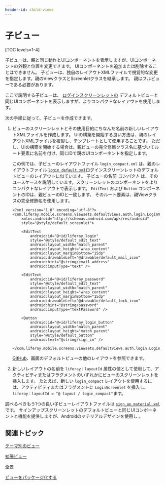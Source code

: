 ```yaml
---
header-id: child-views
---
```


# 子ビュー

[TOC levels=1-4]

子ビューは、親と同じ動作とUIコンポーネントを表示しますが、UIコンポーネントの外観と位置を変更できます。 UIコンポーネントを追加または削除することはできません。 子ビューは、独自のレイアウトXMLファイルで視覚的な変更を指定します。親のViewクラスとScreenletクラスを継承します。 親はフルビューである必要があります。

ここで説明する子ビューは、 [ログインスクリーンレットの](https://github.com/liferay/liferay-screens/tree/master/android/library/core/src/main/java/com/liferay/mobile/screens/auth/login) デフォルトビューと同じUIコンポーネントを表示しますが、よりコンパクトなレイアウトを使用します。

次の手順に従って、子ビューを作成できます。

1.  ビューのスクリーンレットとその使用目的にちなんだ名前の新しいレイアウトXMLファイルを作成します。 UIの構築を開始する良い方法は、親のレイアウトXMLファイルを複製し、テンプレートとして使用することです。 ただし、UIの構築を開始する場合は、親ビューの完全修飾クラス名に基づいてルート要素に名前を付け、同じIDで親のUIコンポーネントを指定します。

    この例では、子ビューのレイアウトファイル `login_compact.xml` は、親のレイアウトファイル [`login_default.xml`](https://github.com/liferay/liferay-screens/blob/master/android/library/core/src/main/res/layout/login_default.xml)ログインスクリーンレットのデフォルトビューのレイアウトに似ています。 子ビューの名前 *コンパクト* は、そのユースケースを説明しています。スクリーンレットのコンポーネントをよりコンパクトなレイアウトで表示します。 `EditText` および `Button` コンポーネントのIDは、親ビューのIDと一致します。 そのルート要素は、親Viewクラスの完全修飾名を使用します。
   
        <?xml version="1.0" encoding="utf-8"?>
        <com.liferay.mobile.screens.viewsets.defaultviews.auth.login.LoginView
            xmlns:android="http://schemas.android.com/apk/res/android"
            style="@style/default_screenlet">
       
            <EditText
                android:id="@+id/liferay_login"
                style="@style/default_edit_text"
                android:layout_width="match_parent"
                android:layout_height="wrap_content"
                android:layout_marginBottom="15dp"
                android:drawableLeft="@drawable/default_mail_icon"
                android:hint="@string/email_address"
                android:inputType="text" />
       
            <EditText
                android:id="@+id/liferay_password"
                style="@style/default_edit_text"
                android:layout_width="match_parent"
                android:layout_height="wrap_content"
                android:layout_marginBottom="15dp"
                android:drawableLeft="@drawable/default_lock_icon"
                android:hint="@string/password"
                android:inputType="textPassword" />
       
            <Button
                android:id="@+id/liferay_login_button"
                android:layout_width="match_parent"
                android:layout_height="match_parent"
                style="@style/default_button"
                android:text="@string/sign_in" />
       
        </com.liferay.mobile.screens.viewsets.defaultviews.auth.login.LoginView>

    [GitHub](https://github.com/liferay/liferay-screens/tree/master/android/library/core/src/main/res/layout)、画面のデフォルトビューの他のレイアウトを参照できます。

2.  新しいレイアウトの名前を `liferay：layoutId` 属性の値として使用して、アクティビティまたはフラグメントのいずれかにビューのスクリーンレットを挿入します。 たとえば、新しい `login_compact` レイアウトを使用するには、アクティビティまたはフラグメントに `LoginScreenlet` を挿入し、 `liferay：layoutId = "@ layout / login_compact"`ます。

調べるべきもう1つの良い子ビューレイアウトファイルは [`sign_up_material.xml`](https://github.com/liferay/liferay-screens/blob/master/android/viewsets/material/src/main/res/layout/sign_up_material.xml)です。 サインアップスクリーンレットのデフォルトビューと同じUIコンポーネントと機能を提供しますが、Androidのマテリアルデザイン</a>を使用し [](http://www.google.com/design/spec/material-design/introduction.html) 。

## 関連トピック

[テーマ別のビュー](/docs/7-1/tutorials/-/knowledge_base/t/themed-views)

[拡張ビュー](/docs/7-1/tutorials/-/knowledge_base/t/extended-views)

[全景](/docs/7-1/tutorials/-/knowledge_base/t/full-views)

[ビューをパッケージ化する](/docs/7-1/tutorials/-/knowledge_base/t/packaging-your-views)
